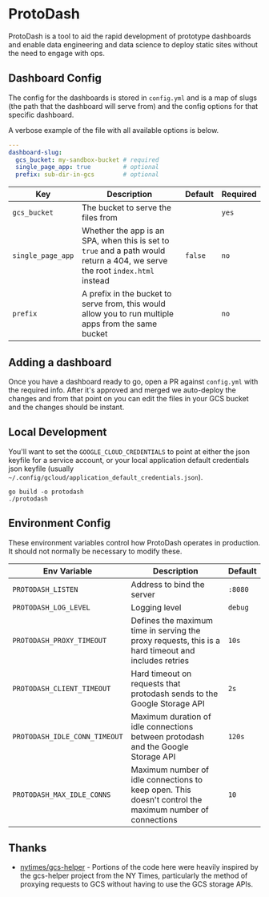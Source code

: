 # ProtoDash

ProtoDash is a tool to aid the rapid development of prototype dashboards and enable data engineering and data science to deploy static sites without the need to engage with ops.

## Dashboard Config

The config for the dashboards is stored in `config.yml` and is a map of slugs (the path that the dashboard will serve from) and the config options for that specific dashboard.

A verbose example of the file with all available options is below.

```yaml
---
dashboard-slug:
  gcs_bucket: my-sandbox-bucket # required
  single_page_app: true         # optional
  prefix: sub-dir-in-gcs        # optional
```

| Key               | Description                                                                                                                 | Default | Required |
|-------------------|-----------------------------------------------------------------------------------------------------------------------------|---------|----------|
| `gcs_bucket`      | The bucket to serve the files from                                                                                          |         | `yes`    |
| `single_page_app` | Whether the app is an SPA, when this is set to `true` and a path would return a 404, we serve the root `index.html` instead | `false` | `no`     |
| `prefix`          | A prefix in the bucket to serve from, this would allow you to run multiple apps from the same bucket                        |         | `no`     |

## Adding a dashboard

Once you have a dashboard ready to go, open a PR against `config.yml` with the required info. After it's approved and merged we auto-deploy the changes and from that point on you can edit the files in your GCS bucket and the changes should be instant.

## Local Development

You'll want to set the `GOOGLE_CLOUD_CREDENTIALS` to point at either the json keyfile for a service account, or your local application default credentials json keyfile (usually `~/.config/gcloud/application_default_credentials.json`).

```
go build -o protodash
./protodash
```

## Environment Config

These environment variables control how ProtoDash operates in production. It should not normally be necessary to modify these.

| Env Variable                  | Description                                                                                             | Default |
|-------------------------------|---------------------------------------------------------------------------------------------------------|---------|
| `PROTODASH_LISTEN`            | Address to bind the server                                                                              | `:8080` |
| `PROTODASH_LOG_LEVEL`         | Logging level                                                                                           | `debug` |
| `PROTODASH_PROXY_TIMEOUT`     | Defines the maximum time in serving the proxy requests, this is a hard timeout and includes retries     | `10s`   |
| `PROTODASH_CLIENT_TIMEOUT`    | Hard timeout on requests that protodash sends to the Google Storage API                                 | `2s`    |
| `PROTODASH_IDLE_CONN_TIMEOUT` | Maximum duration of idle connections between protodash and the Google Storage API                       | `120s`  |
| `PROTODASH_MAX_IDLE_CONNS`    | Maximum number of idle connections to keep open. This doesn't control the maximum number of connections | `10`    |

## Thanks

* [nytimes/gcs-helper](https://github.com/nytimes/gcs-helper) - Portions of the code here were heavily inspired by the gcs-helper project from the NY Times, particularly the method of proxying requests to GCS without having to use the GCS storage APIs.